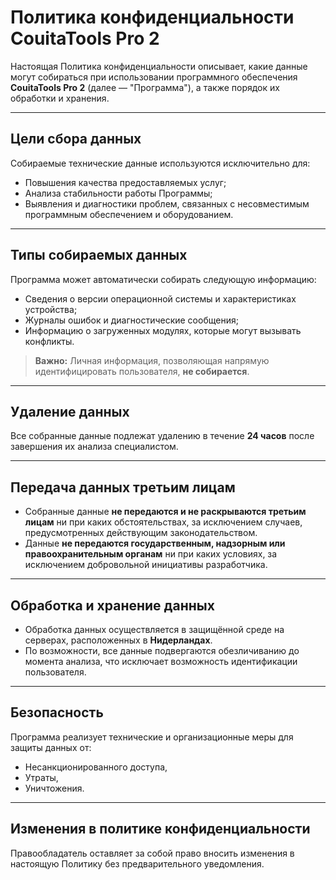 # Политика конфиденциальности CouitaTools Pro 2

Настоящая Политика конфиденциальности описывает, какие данные могут собираться при использовании программного обеспечения **CouitaTools Pro 2** (далее — "Программа"), а также порядок их обработки и хранения.

---

## Цели сбора данных

Собираемые технические данные используются исключительно для:

- Повышения качества предоставляемых услуг;
- Анализа стабильности работы Программы;
- Выявления и диагностики проблем, связанных с несовместимым программным обеспечением и оборудованием.

---

## Типы собираемых данных

Программа может автоматически собирать следующую информацию:

- Сведения о версии операционной системы и характеристиках устройства;
- Журналы ошибок и диагностические сообщения;
- Информацию о загруженных модулях, которые могут вызывать конфликты.

> **Важно:** Личная информация, позволяющая напрямую идентифицировать пользователя, **не собирается**.

---

## Удаление данных

Все собранные данные подлежат удалению в течение **24 часов** после завершения их анализа специалистом.

---

## Передача данных третьим лицам

- Собранные данные **не передаются и не раскрываются третьим лицам** ни при каких обстоятельствах, за исключением случаев, предусмотренных действующим законодательством.
- Данные **не передаются государственным, надзорным или правоохранительным органам** ни при каких условиях, за исключением добровольной инициативы разработчика.

---

## Обработка и хранение данных

- Обработка данных осуществляется в защищённой среде на серверах, расположенных в **Нидерландах**.
- По возможности, все данные подвергаются обезличиванию до момента анализа, что исключает возможность идентификации пользователя.

---

## Безопасность

Программа реализует технические и организационные меры для защиты данных от:

- Несанкционированного доступа,
- Утраты,
- Уничтожения.

---

## Изменения в политике конфиденциальности

Правообладатель оставляет за собой право вносить изменения в настоящую Политику без предварительного уведомления.
